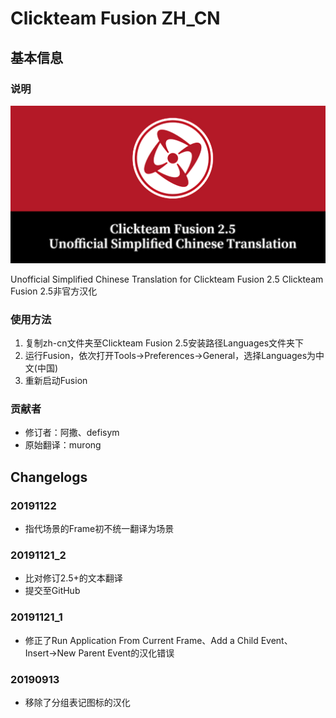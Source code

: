 # Clickteam Fusion ZH_CN

## 基本信息

### 说明

![Unofficial Simplified Chinese Translation for Clickteam Fusion 2.5](https://raw.githubusercontent.com/defisym/ClickteamFusion_ZH_CN/master/Assets/GitLogo.png)

Unofficial Simplified Chinese Translation for Clickteam Fusion 2.5
Clickteam Fusion 2.5非官方汉化

### 使用方法

1. 复制zh-cn文件夹至Clickteam Fusion 2.5安装路径Languages文件夹下
2. 运行Fusion，依次打开Tools→Preferences→General，选择Languages为中文(中国)
3. 重新启动Fusion

### 贡献者

- 修订者：阿撒、defisym
- 原始翻译：murong

## Changelogs

### 20191122

- 指代场景的Frame初不统一翻译为场景

### 20191121_2

- 比对修订2.5+的文本翻译
- 提交至GitHub

### 20191121_1

- 修正了Run Application From Current Frame、Add a Child Event、Insert→New Parent Event的汉化错误

### 20190913

- 移除了分组表记图标的汉化
